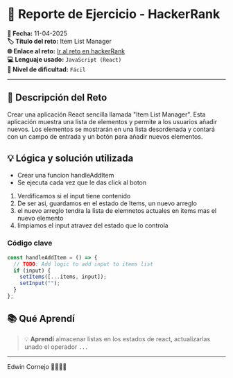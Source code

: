 # 📘 Reporte de Ejercicio - HackerRank

**📅 Fecha:** 11-04-2025  
**🏷️ Título del reto:** Item List Manager  
**🌐 Enlace al reto:** [Ir al reto en hackerRank](https://www.hackerrank.com/challenges/item-list-manager/problem)  
**💻 Lenguaje usado:** `JavaScript (React)`  
**🎯 Nivel de dificultad:** `Fácil`

---

## 📄 Descripción del Reto

Crear una aplicación React sencilla llamada "Item List Manager". Esta aplicación muestra una lista de elementos y permite a los usuarios añadir nuevos. Los elementos se mostrarán en una lista desordenada y contará con un campo de entrada y un botón para añadir nuevos elementos.

## 💡 Lógica y solución utilizada

- Crear una funcion handleAddItem
- Se ejecuta cada vez que le das click al boton

1. Verdificamos si el input tiene contenido
2. De ser asi, guardamos en el estado de Items, un nuevo arreglo
3. el nuevo arreglo tendra la lista de elemnetos actuales en items mas el nuevo elemento
4. limpiamos el input atravez del estado que lo controla

### Código clave

```javascript
const handleAddItem = () => {
  // TODO: Add logic to add input to items list
  if (input) {
    setItems([...items, input]);
    setInput("");
  }
};
```

## 📚 Qué Aprendí

> 💡 **Aprendí** almacenar listas en los estados de react, actualizarlas unado el operador `...`

---

Edwin Cornejo 💚👨🏻‍💻
